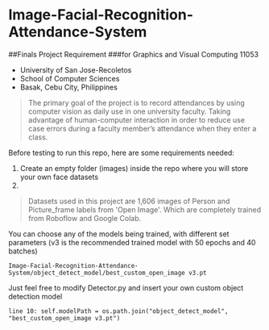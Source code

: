 # Image-Facial-Recognition-Attendance-System

##Finals Project Requirement
###for Graphics and Visual Computing 11053

- University of San Jose-Recoletos
- School of Computer Sciences
- Basak, Cebu City, Philippines

>The primary goal of the project is to record attendances by using computer vision 
as daily use in one university faculty. Taking advantage of human-computer interaction 
in order to reduce use case errors during a faculty member’s attendance when they 
enter a class. 

Before testing to run this repo, here are some requirements needed:

1. Create an empty folder (images) inside the repo where you will store your own face datasets
2. 



>Datasets used in this project are 1,606 images of Person and Picture_frame labels from 'Open Image'.
Which are completely trained from Roboflow and Google Colab. 

You can choose any of the models being trained, with different set parameters (v3 is the recommended trained model with 50 epochs and 40 batches) 
```
Image-Facial-Recognition-Attendance-System/object_detect_model/best_custom_open_image v3.pt
```
Just feel free to modify Detector.py and insert your own custom object detection model
```
line 10: self.modelPath = os.path.join("object_detect_model", "best_custom_open_image v3.pt")
```


